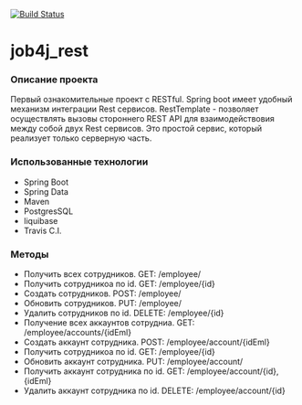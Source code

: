 [![Build Status](https://travis-ci.com/Selesito/job4j_rest.svg?branch=master)](https://travis-ci.com/Selesito/job4j_rest)
# job4j_rest

### Описание проекта 
Первый ознакомительные проект с RESTful. Spring boot имеет удобный механизм интеграции Rest сервисов. RestTemplate - позволяет осуществлять вызовы стороннего REST API для взаимодействовия между собой двух Rest сервисов. Это простой сервис, который реализует только серверную часть.

### Использованные технологии

<ul>
  <li>Spring Boot</li>
  <li>Spring Data</li>
  <li>Maven</li>
  <li>PostgresSQL</li>
  <li>liquibase</li>
  <li>Travis C.I.</li>
</ul>

### Методы

<ul>
  <li>Получить всех сотрудников. GET: /employee/</li>
  <li>Получить сотрудникоа по id. GET: /employee/{id}</li>
  <li>Создать сотрудников. POST: /employee/</li>
  <li>Обновить сотрудников. PUT: /employee/</li>
  <li>Удалить сотрудников по id. DELETE: /employee/{id}</li>
  <li>Получение всех аккаунтов сотрудниа. GET: /employee/accounts/{idEml}</li>
  <li>Создать аккаунт сотрудника. POST: /employee/account/{idEml}</li>
  <li>Получить сотрудникоа по id. GET: /employee/{id}</li>
  <li>Обновить аккаунт сотрудника. PUT: /employee/account/</li>
  <li>Получить аккаунт сотрудника по id. GET: /employee/account/{id},{idEml}</li>
  <li>Удалить аккаунт сотрудника по id. DELETE: /employee/account/{id}</li>
</ul>

